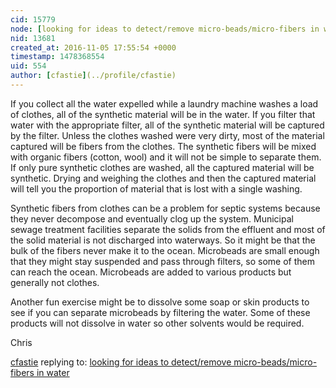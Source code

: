 ```yaml
---
cid: 15779
node: [looking for ideas to detect/remove micro-beads/micro-fibers in water](../notes/vibhor/11-05-2016/looking-for-ideas-to-detect-remove-micro-beads-micro-fibers-in-water)
nid: 13681
created_at: 2016-11-05 17:55:54 +0000
timestamp: 1478368554
uid: 554
author: [cfastie](../profile/cfastie)
---
```


If you collect all the water expelled while a laundry machine washes a load of clothes, all of the synthetic material will be in the water. If you filter that water with the appropriate filter, all of the synthetic material will be captured by the filter. Unless the clothes washed were very dirty, most of the material captured will be fibers from the clothes. The synthetic fibers will be mixed with organic fibers (cotton, wool) and it will not be simple to separate them. If only pure synthetic clothes are washed, all the captured material will be synthetic. Drying and weighing the clothes and then the captured material will tell you the proportion of material that is lost with a single washing.

Synthetic fibers from clothes can be a problem for septic systems because they never decompose and eventually clog up the system. Municipal sewage treatment facilities separate the solids from the effluent and most of the solid material is not discharged into waterways. So it might be that the bulk of the fibers never make it to the ocean. Microbeads are small enough that they might stay suspended and pass through filters, so some of them can reach the ocean. Microbeads are added to various products but generally not clothes.

Another fun exercise might be to dissolve some soap or skin products to see if you can separate microbeads by filtering the water. Some of these products will not dissolve in water so other solvents would be required.

Chris


[cfastie](../profile/cfastie) replying to: [looking for ideas to detect/remove micro-beads/micro-fibers in water](../notes/vibhor/11-05-2016/looking-for-ideas-to-detect-remove-micro-beads-micro-fibers-in-water)

